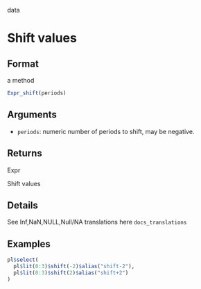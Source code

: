 data

# Shift values

## Format

a method

```r
Expr_shift(periods)
```

## Arguments

- `periods`: numeric number of periods to shift, may be negative.

## Returns

Expr

Shift values

## Details

See Inf,NaN,NULL,Null/NA translations here `docs_translations`

## Examples

```r
pl$select(
  pl$lit(0:3)$shift(-2)$alias("shift-2"),
  pl$lit(0:3)$shift(2)$alias("shift+2")
)
```